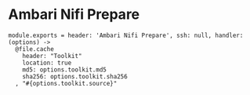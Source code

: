 
# Ambari Nifi Prepare

    module.exports = header: 'Ambari Nifi Prepare', ssh: null, handler: (options) ->
      @file.cache
        header: "Toolkit"
        location: true
        md5: options.toolkit.md5
        sha256: options.toolkit.sha256
      , "#{options.toolkit.source}"

